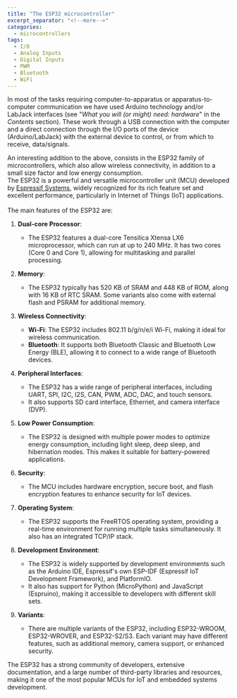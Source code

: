 ```yaml
---
title: "The ESP32 microcontroller"
excerpt_separator: "<!--more-->"
categories:
  - microcontrollers
tags:
  - I/O
  - Analog Inputs
  - Digital Inputs
  - PWM
  - Bluetooth
  - WiFi
---
```

In most of the tasks requiring computer-to-apparatus or apparatus-to-computer communication we have used Arduino technology and/or LabJack interfaces (see "*What you will (or might) need: hardware*" in the *Contents* section).
These work through a USB connection with the computer and a direct connection through the I/O ports of the device (Arduino/LabJack) with the external device to control, or from which to receive, data/signals. 

<!--more-->
An interesting addition to the above, consists in the ESP32 family of microcontrollers, which also allow wireless connectivity, in addition to a small size factor and low energy consumption.
<br /> 
The ESP32 is a powerful and versatile microcontroller unit (MCU) developed by [Espressif Systems](https://www.espressif.com/), widely recognized for its rich feature set and excellent performance, particularly in Internet of Things (IoT) applications.  
<br />
The main features of the ESP32 are:

1. **Dual-core Processor**:
   - The ESP32 features a dual-core Tensilica Xtensa LX6 microprocessor, which can run at up to 240 MHz. It has two cores (Core 0 and Core 1), allowing for multitasking and parallel processing.

2. **Memory**:
   - The ESP32 typically has 520 KB of SRAM and 448 KB of ROM, along with 16 KB of RTC SRAM. Some variants also come with external flash and PSRAM for additional memory.

3. **Wireless Connectivity**:
   - **Wi-Fi**: The ESP32 includes 802.11 b/g/n/e/i Wi-Fi, making it ideal for wireless communication.
   - **Bluetooth**: It supports both Bluetooth Classic and Bluetooth Low Energy (BLE), allowing it to connect to a wide range of Bluetooth devices.

4. **Peripheral Interfaces**:
   - The ESP32 has a wide range of peripheral interfaces, including UART, SPI, I2C, I2S, CAN, PWM, ADC, DAC, and touch sensors.
   - It also supports SD card interface, Ethernet, and camera interface (DVP).

5. **Low Power Consumption**:
   - The ESP32 is designed with multiple power modes to optimize energy consumption, including light sleep, deep sleep, and hibernation modes. This makes it suitable for battery-powered applications.

6. **Security**:
   - The MCU includes hardware encryption, secure boot, and flash encryption features to enhance security for IoT devices.

7. **Operating System**:
   - The ESP32 supports the FreeRTOS operating system, providing a real-time environment for running multiple tasks simultaneously. It also has an integrated TCP/IP stack.

8. **Development Environment**:
   - The ESP32 is widely supported by development environments such as the Arduino IDE, Espressif's own ESP-IDF (Espressif IoT Development Framework), and PlatformIO.
   - It also has support for Python (MicroPython) and JavaScript (Espruino), making it accessible to developers with different skill sets.

9. **Variants**:
   - There are multiple variants of the ESP32, including ESP32-WROOM, ESP32-WROVER, and ESP32-S2/S3. Each variant may have different features, such as additional memory, camera support, or enhanced security.
   
The ESP32 has a strong community of developers, extensive documentation, and a
large number of third-party libraries and resources, making it one of the most
popular MCUs for IoT and embedded systems development.


